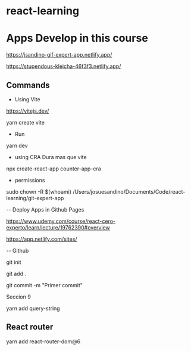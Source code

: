 # react-learning

# Apps Develop in this course

https://jsandino-gif-expert-app.netlify.app/

https://stupendous-kleicha-46f3f3.netlify.app/

## Commands


- Using Vite

https://vitejs.dev/

yarn create vite

- Run

yarn dev

- using CRA
Dura mas que vite 

npx create-react-app counter-app-cra

- permissions

sudo chown -R $(whoami) /Users/josuesandino/Documents/Code/react-learning/git-expert-app




-- Deploy Apps in Github Pages

https://www.udemy.com/course/react-cero-experto/learn/lecture/19762390#overview

https://app.netlify.com/sites/

-- Github

git init 

git add . 

git commit -m "Primer commit"



Seccion 9


yarn add query-string

## React router

yarn add react-router-dom@6
